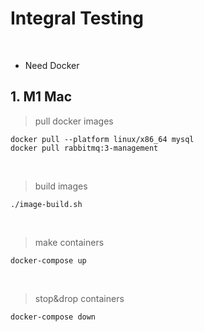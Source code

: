 # Integral Testing
<br>

- Need Docker

## 1. M1 Mac

> pull docker images
```
docker pull --platform linux/x86_64 mysql
docker pull rabbitmq:3-management
```

<br>

> build images
```
./image-build.sh
```

<br>

> make containers
```
docker-compose up
```

<br>

> stop&drop containers
```
docker-compose down
```